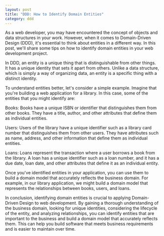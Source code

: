 ```yaml
---
layout: post
title: "DDD: How to Identify Domain Entities"
category: ddd
---
```


As a web developer, you may have encountered the concept of objects and data structures in your work. However, when it comes to Domain-Driven Design (DDD), it's essential to think about entities in a different way. In this post, we'll share some tips on how to identify domain entities in your web development project.

<!--more-->

In DDD, an entity is a unique thing that is distinguishable from other things. It has a unique identity that sets it apart from others. Unlike a data structure, which is simply a way of organizing data, an entity is a specific thing with a distinct identity.

To understand entities better, let's consider a simple example. Imagine that you're building a web application for a library. In this case, some of the entities that you might identify are:

Books: Books have a unique ISBN or identifier that distinguishes them from other books. They have a title, author, and other attributes that define them as individual entities.

Users: Users of the library have a unique identifier such as a library card number that distinguishes them from other users. They have attributes such as name, address, and other information that define them as individual entities.

Loans: Loans represent the transaction where a user borrows a book from the library. A loan has a unique identifier such as a loan number, and it has a due date, loan date, and other attributes that define it as an individual entity.

Once you've identified entities in your application, you can use them to build a domain model that accurately reflects the business domain. For example, in our library application, we might build a domain model that represents the relationships between books, users, and loans.

In conclusion, identifying domain entities is crucial to applying Domain-Driven Design to web development. By gaining a thorough understanding of the business domain, looking for unique identities, considering the lifecycle of the entity, and analyzing relationships, you can identify entities that are important to the business and build a domain model that accurately reflects them. This can help you build software that meets business requirements and is easier to maintain over time.